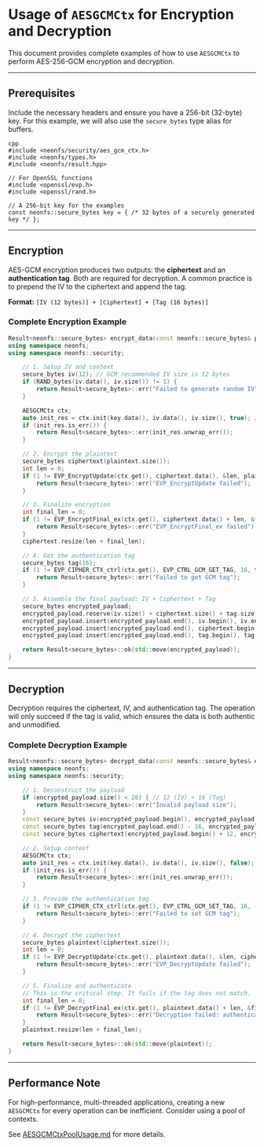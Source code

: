 # Usage of `AESGCMCtx` for Encryption and Decryption

This document provides complete examples of how to use `AESGCMCtx` to perform AES-256-GCM encryption and decryption.

---

## Prerequisites

Include the necessary headers and ensure you have a 256-bit (32-byte) key. For this example, we will also use the `secure_bytes` type alias for buffers.
```
cpp
#include <neonfs/security/aes_gcm_ctx.h>
#include <neonfs/types.h>
#include <neonfs/result.hpp>

// For OpenSSL functions
#include <openssl/evp.h>
#include <openssl/rand.h>

// A 256-bit key for the examples
const neonfs::secure_bytes key = { /* 32 bytes of a securely generated key */ };
```
---

## Encryption

AES-GCM encryption produces two outputs: the **ciphertext** and an **authentication tag**. Both are required for decryption. A common practice is to prepend the IV to the ciphertext and append the tag.

**Format:** `[IV (12 bytes)] + [Ciphertext] + [Tag (16 bytes)]`

### Complete Encryption Example

```cpp
Result<neonfs::secure_bytes> encrypt_data(const neonfs::secure_bytes& plaintext) {
using namespace neonfs;
using namespace neonfs::security;

    // 1. Setup IV and context
    secure_bytes iv(12); // GCM recommended IV size is 12 bytes
    if (RAND_bytes(iv.data(), iv.size()) != 1) {
        return Result<secure_bytes>::err("Failed to generate random IV");
    }

    AESGCMCtx ctx;
    auto init_res = ctx.init(key.data(), iv.data(), iv.size(), true); // true = encrypt
    if (init_res.is_err()) {
        return Result<secure_bytes>::err(init_res.unwrap_err());
    }

    // 2. Encrypt the plaintext
    secure_bytes ciphertext(plaintext.size());
    int len = 0;
    if (1 != EVP_EncryptUpdate(ctx.get(), ciphertext.data(), &len, plaintext.data(), plaintext.size())) {
        return Result<secure_bytes>::err("EVP_EncryptUpdate failed");
    }

    // 3. Finalize encryption
    int final_len = 0;
    if (1 != EVP_EncryptFinal_ex(ctx.get(), ciphertext.data() + len, &final_len)) {
        return Result<secure_bytes>::err("EVP_EncryptFinal_ex failed");
    }
    ciphertext.resize(len + final_len);

    // 4. Get the authentication tag
    secure_bytes tag(16);
    if (1 != EVP_CIPHER_CTX_ctrl(ctx.get(), EVP_CTRL_GCM_GET_TAG, 16, tag.data())) {
        return Result<secure_bytes>::err("Failed to get GCM tag");
    }

    // 5. Assemble the final payload: IV + Ciphertext + Tag
    secure_bytes encrypted_payload;
    encrypted_payload.reserve(iv.size() + ciphertext.size() + tag.size());
    encrypted_payload.insert(encrypted_payload.end(), iv.begin(), iv.end());
    encrypted_payload.insert(encrypted_payload.end(), ciphertext.begin(), ciphertext.end());
    encrypted_payload.insert(encrypted_payload.end(), tag.begin(), tag.end());

    return Result<secure_bytes>::ok(std::move(encrypted_payload));
}
```
---

## Decryption

Decryption requires the ciphertext, IV, and authentication tag. The operation will only succeed if the tag is valid, which ensures the data is both authentic and unmodified.

### Complete Decryption Example

```cpp
Result<neonfs::secure_bytes> decrypt_data(const neonfs::secure_bytes& encrypted_payload) {
using namespace neonfs;
using namespace neonfs::security;

    // 1. Deconstruct the payload
    if (encrypted_payload.size() < 28) { // 12 (IV) + 16 (Tag)
        return Result<secure_bytes>::err("Invalid payload size");
    }
    const secure_bytes iv(encrypted_payload.begin(), encrypted_payload.begin() + 12);
    const secure_bytes tag(encrypted_payload.end() - 16, encrypted_payload.end());
    const secure_bytes ciphertext(encrypted_payload.begin() + 12, encrypted_payload.end() - 16);

    // 2. Setup context
    AESGCMCtx ctx;
    auto init_res = ctx.init(key.data(), iv.data(), iv.size(), false); // false = decrypt
    if (init_res.is_err()) {
        return Result<secure_bytes>::err(init_res.unwrap_err());
    }

    // 3. Provide the authentication tag
    if (1 != EVP_CIPHER_CTX_ctrl(ctx.get(), EVP_CTRL_GCM_SET_TAG, 16, (void*)tag.data())) {
        return Result<secure_bytes>::err("Failed to set GCM tag");
    }

    // 4. Decrypt the ciphertext
    secure_bytes plaintext(ciphertext.size());
    int len = 0;
    if (1 != EVP_DecryptUpdate(ctx.get(), plaintext.data(), &len, ciphertext.data(), ciphertext.size())) {
        return Result<secure_bytes>::err("EVP_DecryptUpdate failed");
    }

    // 5. Finalize and authenticate
    // This is the critical step. It fails if the tag does not match.
    int final_len = 0;
    if (1 != EVP_DecryptFinal_ex(ctx.get(), plaintext.data() + len, &final_len)) {
        return Result<secure_bytes>::err("Decryption failed: authentication tag mismatch.");
    }
    plaintext.resize(len + final_len);

    return Result<secure_bytes>::ok(std::move(plaintext));
}
```

---

## Performance Note

For high-performance, multi-threaded applications, creating a new `AESGCMCtx` for every operation can be inefficient. Consider using a pool of contexts.

See [AESGCMCtxPoolUsage.md](AESGCMCtxPoolUsage.md) for more details.
